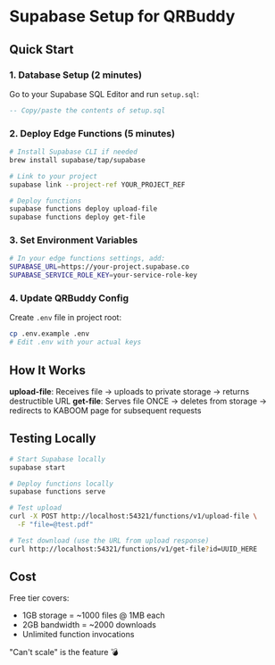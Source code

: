 # Supabase Setup for QRBuddy

## Quick Start

### 1. Database Setup (2 minutes)
Go to your Supabase SQL Editor and run `setup.sql`:
```sql
-- Copy/paste the contents of setup.sql
```

### 2. Deploy Edge Functions (5 minutes)
```bash
# Install Supabase CLI if needed
brew install supabase/tap/supabase

# Link to your project
supabase link --project-ref YOUR_PROJECT_REF

# Deploy functions
supabase functions deploy upload-file
supabase functions deploy get-file
```

### 3. Set Environment Variables
```bash
# In your edge functions settings, add:
SUPABASE_URL=https://your-project.supabase.co
SUPABASE_SERVICE_ROLE_KEY=your-service-role-key
```

### 4. Update QRBuddy Config
Create `.env` file in project root:
```bash
cp .env.example .env
# Edit .env with your actual keys
```

## How It Works

**upload-file**: Receives file → uploads to private storage → returns destructible URL
**get-file**: Serves file ONCE → deletes from storage → redirects to KABOOM page for subsequent requests

## Testing Locally

```bash
# Start Supabase locally
supabase start

# Deploy functions locally
supabase functions serve

# Test upload
curl -X POST http://localhost:54321/functions/v1/upload-file \
  -F "file=@test.pdf"

# Test download (use the URL from upload response)
curl http://localhost:54321/functions/v1/get-file?id=UUID_HERE
```

## Cost

Free tier covers:
- 1GB storage = ~1000 files @ 1MB each
- 2GB bandwidth = ~2000 downloads
- Unlimited function invocations

"Can't scale" is the feature 💣
